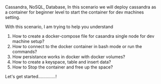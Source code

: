 Cassandra, NoSQL, Database, In this scenario we will deploy cassandra as a container for beginner level to start the container for dev machines setting. 

With this scenario, I am trying to help you understand 

1. How to create a docker-compose file for casandra single node for dev machine setup?
2. How to connect to the docker container in bash mode or run the commands?
3. How persistance works in docker with docker volumes?
4. How to create a keyspace, table and insert data?
5. How to Stop the container and free up the space?

Let's get started..............!